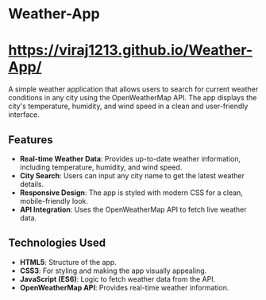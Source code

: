 # Weather-App

# https://viraj1213.github.io/Weather-App/


A simple weather application that allows users to search for current weather conditions in any city using the OpenWeatherMap API. The app displays the city's temperature, humidity, and wind speed in a clean and user-friendly interface.

## Features

- **Real-time Weather Data**: Provides up-to-date weather information, including temperature, humidity, and wind speed.
- **City Search**: Users can input any city name to get the latest weather details.
- **Responsive Design**: The app is styled with modern CSS for a clean, mobile-friendly look.
- **API Integration**: Uses the OpenWeatherMap API to fetch live weather data.

## Technologies Used

- **HTML5**: Structure of the app.
- **CSS3**: For styling and making the app visually appealing.
- **JavaScript (ES6)**: Logic to fetch weather data from the API.
- **OpenWeatherMap API**: Provides real-time weather information.

